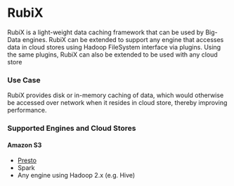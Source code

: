 # RubiX
RubiX is a light-weight data caching framework that can be used by Big-Data engines.
RubiX can be extended to support any engine that accesses data in cloud stores using Hadoop FileSystem interface via plugins. 
Using the same plugins, RubiX can also be extended to be used with any cloud store

### Use Case

RubiX provides disk or in-memory caching of data, which would otherwise be accessed over network when it resides in cloud store,
thereby improving performance.

### Supported Engines and Cloud Stores

#### Amazon S3
- [Presto](<https://prestosql.io/>)
- Spark
- Any engine using Hadoop 2.x (e.g. Hive)


